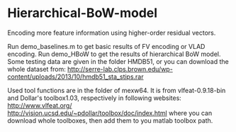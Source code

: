 # Hierarchical-BoW-model
Encoding more feature information using higher-order residual vectors.

Run demo_baselines.m to get basic results of FV encoding or VLAD encoding.
Run demo_HBoW to get the results of hierarchical BoW model.
Some testing data are given in the folder HMDB51, or you can download the whole dataset from:
http://serre-lab.clps.brown.edu/wp-content/uploads/2013/10/hmdb51_sta_stips.rar

Used tool functions are in the folder of mexw64.
It is from vlfeat-0.9.18-bin and Dollar's toolbox1.03, respectively in following websites:
http://www.vlfeat.org/
http://vision.ucsd.edu/~pdollar/toolbox/doc/index.html
where you can download whole toolboxes, then add them to you matlab toolbox path.
